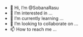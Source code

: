 - 👋 Hi, I’m @SobanaRasu
- 👀 I’m interested in ...
- 🌱 I’m currently learning ...
- 💞️ I’m looking to collaborate on ...
- 📫 How to reach me ...

<!---
SobanaRasu/SobanaRasu is a ✨ special ✨ repository because its `README.md` (this file) appears on your GitHub profile.
You can click the Preview link to take a look at your changes.
--->

